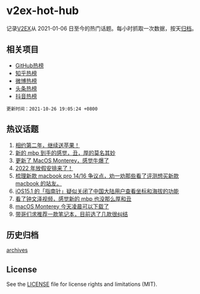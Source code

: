 # v2ex-hot-hub

 记录[V2EX](https://www.v2ex.com/)从 2021-01-06 日至今的热门话题。每小时抓取一次数据，按天[归档](archives)。
 
 ## 相关项目

- [GitHub热榜](https://github.com/lonnyzhang423/github-hot-hub)
- [知乎热榜](https://github.com/lonnyzhang423/zhihu-hot-hub)
- [微博热榜](https://github.com/lonnyzhang423/weibo-hot-hub)
- [头条热榜](https://github.com/lonnyzhang423/toutiao-hot-hub)
- [抖音热榜](https://github.com/lonnyzhang423/douyin-hot-hub)


 `更新时间：2021-10-26 19:05:24 +0800`

## 热议话题

1. [相约第二年，继续送苹果！](https://www.v2ex.com/t/810470)
1. [新的 mbp 到手的感觉，丑，厚的莫名其妙](https://www.v2ex.com/t/810583)
1. [更新了 MacOS Monterey，感觉牛爆了](https://www.v2ex.com/t/810529)
1. [2022 年放假安排来了！](https://www.v2ex.com/t/810537)
1. [梳理新款 macbook pro 14/16 争议点，劝一劝那些看了评测想买新款 macbook 的站友。](https://www.v2ex.com/t/810502)
1. [iOS15.1 的「指南针」疑似关闭了中国大陆用户查看坐标和海拔的功能](https://www.v2ex.com/t/810587)
1. [看了钟文泽视频，感觉新的 mbp 也没那么厚和丑](https://www.v2ex.com/t/810477)
1. [macOS Monterey 今天凌晨可以下载了](https://www.v2ex.com/t/810485)
1. [带哥们求推荐一款笔记本，目前选了几款很纠结](https://www.v2ex.com/t/810519)

## 历史归档

[archives](archives)

## License

See the [LICENSE](LICENSE) file for license rights and limitations (MIT).
